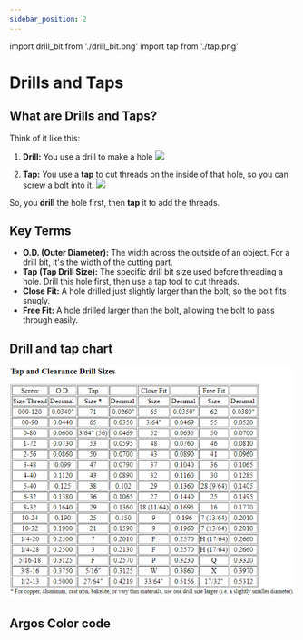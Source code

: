 ```yaml
---
sidebar_position: 2
---
```

import drill_bit from './drill_bit.png'
import tap from './tap.png'


# Drills and Taps

## What are Drills and Taps?

Think of it like this:
1.  **Drill:** You use a drill to make a hole
    <img src={drill_bit} width="400"/>

2.  **Tap:** You use a **tap** to cut threads on the inside of that hole, so you can screw a bolt into it.
    <img src={tap} width="400"/>

So, you **drill** the hole first, then **tap** it to add the threads.

## Key Terms
- **O.D. (Outer Diameter):** The width across the outside of an object. For a drill bit, it's the width of the cutting part.
- **Tap (Tap Drill Size):** The specific drill bit size used before threading a hole. Drill this hole first, then use a tap tool to cut threads.
- **Close Fit:** A hole drilled just slightly larger than the bolt, so the bolt fits snugly.
- **Free Fit:** A hole drilled larger than the bolt, allowing the bolt to pass through easily.

## Drill and tap chart
![alt text](Tap_and_drill_Chart.png)

## Argos Color code
 